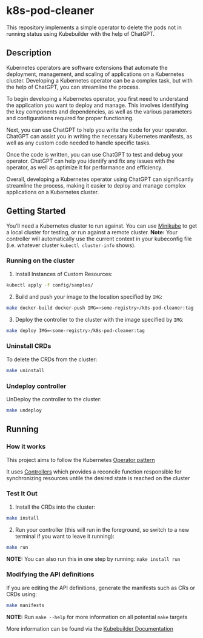 # k8s-pod-cleaner
This repository implements a simple operator to delete the pods not in running status using Kubebuilder with the help of ChatGPT.

## Description
Kubernetes operators are software extensions that automate the deployment, management, and scaling of applications on a Kubernetes cluster. Developing a Kubernetes operator can be a complex task, but with the help of ChatGPT, you can streamline the process.

To begin developing a Kubernetes operator, you first need to understand the application you want to deploy and manage. This involves identifying the key components and dependencies, as well as the various parameters and configurations required for proper functioning.

Next, you can use ChatGPT to help you write the code for your operator. ChatGPT can assist you in writing the necessary Kubernetes manifests, as well as any custom code needed to handle specific tasks.

Once the code is written, you can use ChatGPT to test and debug your operator. ChatGPT can help you identify and fix any issues with the operator, as well as optimize it for performance and efficiency.

Overall, developing a Kubernetes operator using ChatGPT can significantly streamline the process, making it easier to deploy and manage complex applications on a Kubernetes cluster.

## Getting Started
You’ll need a Kubernetes cluster to run against. You can use [Minikube](https://github.com/kubernetes/minikube) to get a local cluster for testing, or run against a remote cluster.
**Note:** Your controller will automatically use the current context in your kubeconfig file (i.e. whatever cluster `kubectl cluster-info` shows).

### Running on the cluster
1. Install Instances of Custom Resources:

```sh
kubectl apply -f config/samples/
```

2. Build and push your image to the location specified by `IMG`:
	
```sh
make docker-build docker-push IMG=<some-registry>/k8s-pod-cleaner:tag
```
	
3. Deploy the controller to the cluster with the image specified by `IMG`:

```sh
make deploy IMG=<some-registry>/k8s-pod-cleaner:tag
```

### Uninstall CRDs
To delete the CRDs from the cluster:

```sh
make uninstall
```

### Undeploy controller
UnDeploy the controller to the cluster:

```sh
make undeploy
```

## Running

### How it works
This project aims to follow the Kubernetes [Operator pattern](https://kubernetes.io/docs/concepts/extend-kubernetes/operator/)

It uses [Controllers](https://kubernetes.io/docs/concepts/architecture/controller/) 
which provides a reconcile function responsible for synchronizing resources untile the desired state is reached on the cluster 

### Test It Out
1. Install the CRDs into the cluster:

```sh
make install
```

2. Run your controller (this will run in the foreground, so switch to a new terminal if you want to leave it running):

```sh
make run
```

**NOTE:** You can also run this in one step by running: `make install run`

### Modifying the API definitions
If you are editing the API definitions, generate the manifests such as CRs or CRDs using:

```sh
make manifests
```

**NOTE:** Run `make --help` for more information on all potential `make` targets

More information can be found via the [Kubebuilder Documentation](https://book.kubebuilder.io/introduction.html)